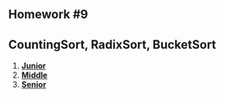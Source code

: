Homework #9
---
## CountingSort, RadixSort, BucketSort

1. **[Junior](junior/README.md)**
2. **[Middle](middle/README.md)**
3. **[Senior](senior/README.md)**